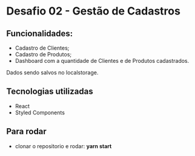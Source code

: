 # Desafio 02 - Gestão de Cadastros

## Funcionalidades:

- Cadastro de Clientes;
- Cadastro de Produtos;
- Dashboard com a quantidade de Clientes e
  de Produtos cadastrados.

Dados sendo salvos no localstorage.

## Tecnologias utilizadas

- React
- Styled Components

## Para rodar

- clonar o repositorio e rodar: **yarn start**
